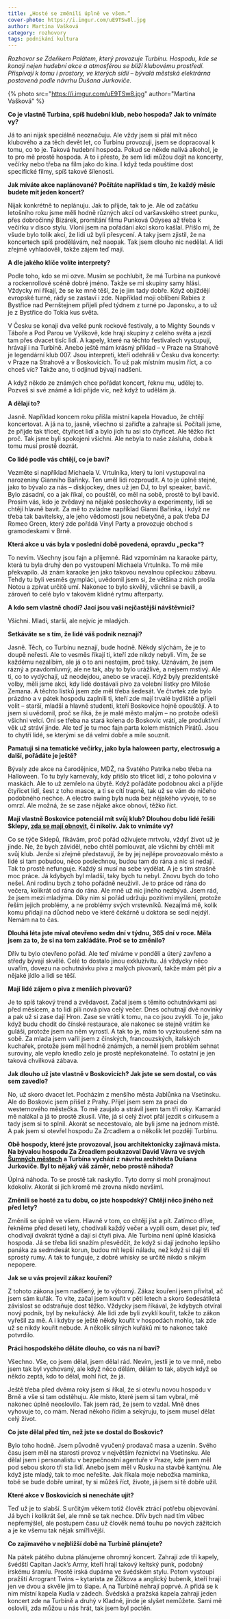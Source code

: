 ```yaml
---
title: „Hosté se změnili úplně ve všem.“
cover-photo: https://i.imgur.com/uE9TSw8l.jpg
author: Martina Vašková
category: rozhovory
tags: podnikání kultura
---
```


*Rozhovor se Zdeňkem Palátem, který provozuje Turbínu. Hospodu, kde se konají nejen hudební akce a atmosférou se blíží klubovému prostředí. Přispívají k tomu i prostory, ve kterých sídlí – bývalá městská elektrárna postavená podle návrhu Dušana Jurkoviče.*

{% photo src="https://i.imgur.com/uE9TSw8.jpg" author="Martina Vašková" %}

**Co je vlastně Turbína, spíš hudební klub, nebo hospoda? Jak to vnímáte vy?**

Já to ani nijak speciálně neoznačuju. Ale vždy jsem si přál mít něco klubového a za těch devět let, co Turbínu provozuji, jsem se dopracoval k tomu, co to je. Taková hudební hospoda. Pokud se někde nalívá alkohol, je to pro mě prostě hospoda. A to i přesto, že sem lidi můžou dojít na koncerty, večírky nebo třeba na film jako do kina. I když teda pouštíme dost specifické filmy, spíš takové šílenosti.

**Jak míváte akce naplánované? Počítáte například s tím, že každý měsíc budete mít jeden koncert?**

Nijak konkrétně to neplánuju. Jak to přijde, tak to je. Ale od začátku letošního roku jsme měli hodně různých akcí od varšavského street punku, přes dobročinný Bizárek, promítání filmu Punková Odysea až třeba k večírku v disco stylu. Vloni jsem na pořádání akcí skoro kašlal. Přišlo mi, že všude bylo tolik akcí, že lidi už byli přesycení. A taky jsem zjistil, že na koncertech spíš prodělávám, než naopak. Tak jsem dlouho nic nedělal. A lidi zřejmě vyhladověli, takže zájem teď mají.

**A dle jakého klíče volíte interprety?**

Podle toho, kdo se mi ozve. Musím se pochlubit, že má Turbína na punkové a rockenrollové scéně dobré jméno. Takže se mi skupiny samy hlásí. Vždycky mi říkají, že se ke mně těší, že je jim tady dobře. Když objíždějí evropské turné, rády se zastaví i zde. Například moji oblíbení Rabies z Bystřice nad Pernštejnem přijeli před týdnem z turné po Japonsku, a to už je z Bystřice do Tokia kus světa.

V Česku se konají dva velké punk rockové festivaly, a to Mighty Sounds v Táboře a Pod Parou ve Vyškově, kde hrají skupiny z celého světa a jezdí tam přes dvacet tisíc lidí. A kapely, které na těchto festivalech vystupují, hrávají i na Turbíně. Anebo ještě mám krásný příklad – v Praze na Strahově je legendární klub 007. Jsou interpreti, kteří odehráli v Česku dva koncerty: v Praze na Strahově a v Boskovicích. To už pak místním musím říct, a co chceš víc? Takže ano, ti odjinud bývají nadšeni.

A když někdo ze známých chce pořádat koncert, řeknu mu, udělej to. Pozveš si své známé a lidí přijde víc, než když to udělám já.

**A dělají to?**

Jasně. Například koncem roku přišla místní kapela Hovaduo, že chtějí koncertovat. A já na to, jasně, všechno si zařiďte a zahrajte si. Počítali jsme, že přijde tak třicet, čtyřicet lidí a bylo jich tu asi sto čtyřicet. Ale těžko říct proč. Tak jsme byli spokojeni všichni. Ale nebyla to naše zásluha, doba k tomu musí prostě dozrát.

**Co lidé podle vás chtějí, co je baví?**

Vezměte si například Michaela V. Vrtulníka, který tu loni vystupoval na narozeniny Gianniho Bařinky. Ten uměl lidi rozproudit. A to je úplně stejné, jako to bývalo za nás – diskjockey, dnes už jen DJ, to byl speaker, bavič. Bylo zásadní, co a jak říkal, co pouštěl, co měl na sobě, prostě to byl bavič. Prosím vás, kdo je zvědavý na nějaké poslechovky a experimenty, lidi se chtějí hlavně bavit. Za mě to zvládne například Gianni Bařinka, i když ne třeba tak bavitelsky, ale jeho vědomosti jsou nebetyčné, a pak třeba DJ Romeo Green, který zde pořádá Vinyl Party a provozuje obchod s gramodeskami v Brně.

**Která akce u vás byla v poslední době povedená, opravdu „pecka“?**

To nevím. Všechny jsou fajn a příjemné. Rád vzpomínám na karaoke párty, která tu byla druhý den po vystoupení Michaela Vrtulníka. To mě mile překvapilo. Já znám karaoke jen jako takovou nevalnou opileckou zábavu. Tehdy tu byli vesměs gympláci, uvědomil jsem si, že většina z nich prošla Notou a zpívat určitě umí. Nakonec to bylo skvělý, všichni se bavili, a zároveň to celé bylo v takovém klidné rytmu afterparty.

**A kdo sem vlastně chodí? Jací jsou vaši nejčastější návštěvníci?**

Všichni. Mladí, starší, ale nejvíc je mladých.

**Setkáváte se s tím, že lidé váš podnik neznají?**

Jasně. Těch, co Turbínu neznají, bude hodně. Někdy slýchám, že je to doupě neřesti. Ale to vesměs říkají ti, kteří zde nikdy nebyli. Vím, že se každému nezalíbím, ale já o to ani nestojím, proč taky. Uznávám, že jsem rázný a pravdomluvný, ale ne tak, aby to bylo urážlivé, a nejsem mstivý. Ale ti, co to vydýchají, už neodejdou, anebo se vracejí. Když byly prezidentské volby, měli jsme akci, kdy lidé dostávali pivo za volební lístky pro Miloše Zemana. A těchto lístků jsem zde měl třeba šedesát. Ve čtvrtek zde bylo prázdno a v pátek hospodu zaplnili ti, kteří zde mají trvalé bydliště a přijeli volit – starší, mladší a hlavně studenti, kteří Boskovice hojně opouštějí. A to jsem si uvědomil, proč se říká, že je malé město malým – no protože odešli všichni velcí. Oni se třeba na stará kolena do Boskovic vrátí, ale produktivní věk už stráví jinde. Ale teď je tu moc fajn parta kolem místních Pirátů. Jsou to chytří lidé, se kterými se dá velmi dobře a mile souznít.

**Pamatuji si na tematické večírky, jako byla haloween party, electroswig a další, pořádáte je ještě?**

Bývaly zde akce na čarodějnice, MDŽ, na Svatého Patrika nebo třeba na Halloween. To tu byly karnevaly, kdy přišlo sto třicet lidí, z toho polovina v maskách. Ale to už zemřelo na úbytě. Když pořádáte podobnou akci a přijde čtyřicet lidí, šest z toho masce, a ti se cítí trapně, tak už se vám do ničeho podobného nechce. A electro swing byla nuda bez nějakého vývoje, to se omrzí. Ale možná, že se zase nějaké akce obnoví, těžko říct.

**Mají vlastně Boskovice potenciál mít svůj klub? Dlouhou dobu lidé řešili Sklepy, [zda se mají obnovit](http://www.ohlasy.info/clanky/2017/08/sklepy-komentar.html), či nikoliv. Jak to vnímáte vy?**

Co se týče Sklepů, říkávám, proč pořád oživujete mrtvolu, vždyť život už je jinde. Ne, že bych záviděl, nebo chtěl pomlouvat, ale všichni by chtěli mít svůj klub. Jenže si zřejmě představují, že by jej nejlépe provozovalo město a lidé si tam pobudou, něco poslechnou, budou tam do rána a nic si nedají. Tak to prostě nefunguje. Každý si musí na sebe vydělat. A je s tím strašně moc práce. Já kdybych byl mladší, taky bych tu nebyl. Znovu bych do toho nešel. Ani rodinu bych z toho pořádně neuživil. Je to práce od rána do večera, kolikrát od rána do rána. Ale mně už nic jiného nezbývá. Jsem rád, že jsem mezi mladýma. Díky nim si pořád udržuju pozitivní myšlení, protože řeším jejich problémy, a ne problémy svých vrstevníků. Nezajímá mě, kolik komu přidají na důchod nebo ve které čekárně u doktora se sedí nejdýl. Nemám na to čas.

**Dlouhá léta jste míval otevřeno sedm dní v týdnu, 365 dní v roce. Měla jsem za to, že si na tom zakládáte. Proč se to změnilo?**

Dřív tu bylo otevřeno pořád. Ale teď míváme v pondělí a úterý zavřeno a středy bývají skvělé. Celé to dostalo jinou exkluzivitu. Já vždycky něco uvařím, dovezu na ochutnávku piva z malých pivovarů, takže mám pět piv a nějaké jídlo a lidi se těší.

**Mají lidé zájem o piva z menších pivovarů?**

Je to spíš takový trend a zvědavost. Začal jsem s těmito ochutnávkami asi před měsícem, a to lidi pili nová piva celý večer. Dnes ochutnají dvě novinky a pak už si zase dají Hron. Zase se vrátí k tomu, na co jsou zvyklí. To je, jako když budu chodit do čínské restaurace, ale nakonec se stejně vrátím ke guláši, protože jsem na něm vyrostl. A tak to je, mám to vyzkoušené sám na sobě. Za mlada jsem vařil jsem z čínských, francouzských, italských kuchařek, protože jsem měl hodně známých, a neměl jsem problém sehnat suroviny, ale vepřo knedlo zelo je prostě nepřekonatelné. To ostatní je jen taková chvilková zábava.

**Jak dlouho už jste vlastně v Boskovicích? Jak jste se sem dostal, co vás sem zavedlo?**

No, už skoro dvacet let. Pocházím z menšího města Jablůnka na Vsetínsku. Ale do Boskovic jsem přišel z Prahy. Přijel jsem sem za prací do westernového městečka. To mě zaujalo a strávil jsem tam tři roky. Kamarád mě nalákal a já to prostě zkusil. Víte, já si celý život přál jezdit s cirkusem a tady jsem si to splnil. Akorát se necestovalo, ale byli jsme na jednom místě. A pak jsem si otevřel hospodu Za Zrcadlem a o několik let později Turbínu.

**Obě hospody, které jste provozoval, jsou architektonicky zajímavá místa. Na bývalou hospodu Za Zrcadlem poukazoval David Vávra ve svých [Šumných městech](https://www.ceskatelevize.cz/porady/1008546862-sumna-mesta/208522162350005-sumny-moravsky-kras/) a Turbína vychází z návrhu architekta Dušana Jurkoviče. Byl to nějaký váš záměr, nebo prostě náhoda?**

Úplná náhoda. To se prostě tak naskytlo. Tyto domy si mohl pronajmout kdokoliv. Akorát si jich kromě mě zrovna nikdo nevšiml.

**Změnili se hosté za tu dobu, co jste hospodský? Chtějí něco jiného než před lety?**

Změnili se úplně ve všem. Hlavně v tom, co chtějí jíst a pít. Zatímco dříve, řekněme před deseti lety, chodívali každý večer a vypili osm, deset piv, teď chodívají dvakrát týdně a dají si čtyři piva. Ale Turbína není úplně klasická hospoda. Já se třeba lidi snažím přesvědčit, že když si dají jednoho lepšího panáka za sedmdesát korun, budou mít lepší náladu, než když si dají tři sprostý rumy. A tak to funguje, z dobré whisky se určitě nikdo s nikým nepopere.

**Jak se u vás projevil zákaz kouření?**

Z tohoto zákona jsem nadšený, je to výborný. Zákaz kouření jsem přivítal, ač jsem sám kuřák. To víte, začal jsem kouřit v pěti letech a skoro šedesátiletá závislost se odstraňuje dost těžko. Vždycky jsem říkával, že kdybych otvíral nový podnik, byl by nekuřácký. Ale lidi zde byli zvyklí kouřit, takže to zákon vyřešil za mě. A i kdyby se ještě někdy kouřit v hospodách mohlo, tak zde už se nikdy kouřit nebude. A několik silných kuřáků mi to nakonec také potvrdilo.

**Práci hospodského děláte dlouho, co vás na ní baví?**

Všechno. Vše, co jsem dělal, jsem dělal rád. Nevím, jestli je to ve mně, nebo jsem tak byl vychovaný, ale když něco dělám, dělám to tak, abych když se někdo zeptá, kdo to dělal, mohl říct, že já.  

Ještě třeba před dvěma roky jsem si říkal, že si otevřu novou hospodu v Brně a vše si tam odstěhuju. Ale místo, které jsem si tam vybral, mě nakonec úplně neoslovilo. Tak jsem rád, že jsem to vzdal. Mně dnes vyhovuje to, co mám. Nerad někoho řídím a sekýruju, to jsem musel dělat celý život.

**Co jste dělal před tím, než jste se dostal do Boskovic?**

Bylo toho hodně. Jsem původně vyučený prodavač masa a uzenin. Svého času jsem měl na starosti provoz v největším řeznictví na Vsetínsku. Ale dělal jsem i personalistu v bezpečnostní agentuře v Praze, kde jsem měl pod sebou skoro tři sta lidí. Anebo jsem měl v Rusku na stavbě kantýnu. Ale když jste mladý, tak to moc neřešíte. Jak říkala moje nebožka maminka, tobě se bude dobře umírat, ty si můžeš říct, živote, já jsem si tě dobře užil.

**Které akce v Boskovicích si nenecháte ujít?**

Teď už je to slabší. S určitým věkem totiž člověk ztrácí potřebu objevování. Já bych i kolikrát šel, ale mně se tak nechce. Dřív bych nad tím vůbec nepřemýšlel, ale postupem času už člověk nemá touhu po nových zážitcích a je ke všemu tak nějak smířlivější.

**Co zajímavého v nejbližší době na Turbíně plánujete?**

Na pátek pátého dubna plánujeme ohromný koncert. Zahrají zde tři kapely, švédští Capitan Jack’s Army, kteří hrají takový keltský punk, podobný irskému šramlu. Prostě irská dupárna ve švédském stylu. Potom vystoupí pražští Arrogrant Twins – kytarista ze Žižkova a anglický bubeník, kteří hrají jen ve dvou a skvěle jim to šlape. A na Turbíně nehrají poprvé. A přidá se k nim místní kapela Kudla v zádech. Švédská a pražská kapela zahrají jeden koncert zde na Turbíně a druhý v Kladně, jinde je slyšet nemůžete. Sami mě oslovili, zda můžou u nás hrát, tak jsem byl poctěn.